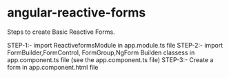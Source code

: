 # angular-reactive-forms
Steps to create Basic Reactive Forms.

STEP-1:-
        import ReactiveformsModule in app.module.ts file
STEP-2:-
        import FormBuilder,FormControl, FormGroup,NgForm Builden classess in app.component.ts file
        (see the app.component.ts file)
STEP-3:-
        Create a form in app.component.html file

